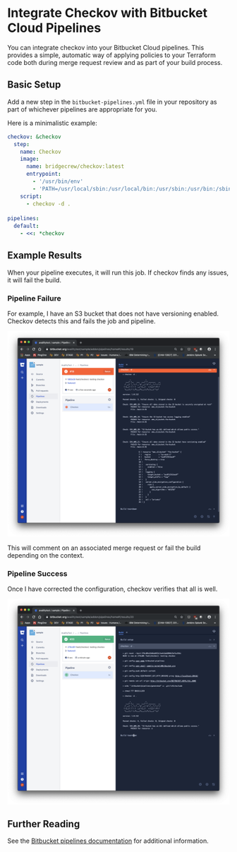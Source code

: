 # Integrate Checkov with Bitbucket Cloud Pipelines

You can integrate checkov into your Bitbucket Cloud pipelines. This provides a simple, automatic way of applying policies to your Terraform code both during merge request review and as part of your build process.

## Basic Setup

Add a new step in the `bitbucket-pipelines.yml` file in your repository as part of whichever pipelines are appropriate for you.

Here is a minimalistic example:
```yaml
checkov: &checkov
  step:
    name: Checkov
    image:
      name: bridgecrew/checkov:latest
      entrypoint:
        - '/usr/bin/env'
        - 'PATH=/usr/local/sbin:/usr/local/bin:/usr/sbin:/usr/bin:/sbin:/bin'
    script:
      - checkov -d .

pipelines:
  default:
    - <<: *checkov
```

## Example Results

When your pipeline executes, it will run this job. If checkov finds any issues, it will fail the build.

### Pipeline Failure

For example, I have an S3 bucket that does not have versioning enabled. Checkov detects this and fails the job and pipeline.

![Bitbucket Failed Pipeline](bitbucket_failed_pipeline.png)

This will comment on an associated merge request or fail the build depending on the context.

### Pipeline Success

Once I have corrected the configuration, checkov verifies that all is well.

![Bitbucket Results](bitbucket_results.png)

## Further Reading

See the [Bitbucket pipelines documentation](https://confluence.atlassian.com/bitbucket/build-test-and-deploy-with-pipelines-792496469.html) for additional information.
